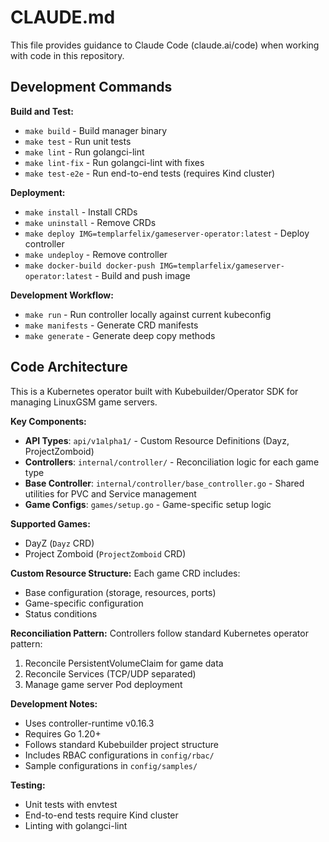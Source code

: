 # CLAUDE.md

This file provides guidance to Claude Code (claude.ai/code) when working with code in this repository.

## Development Commands

**Build and Test:**
- `make build` - Build manager binary
- `make test` - Run unit tests
- `make lint` - Run golangci-lint
- `make lint-fix` - Run golangci-lint with fixes
- `make test-e2e` - Run end-to-end tests (requires Kind cluster)

**Deployment:**
- `make install` - Install CRDs
- `make uninstall` - Remove CRDs
- `make deploy IMG=templarfelix/gameserver-operator:latest` - Deploy controller
- `make undeploy` - Remove controller
- `make docker-build docker-push IMG=templarfelix/gameserver-operator:latest` - Build and push image

**Development Workflow:**
- `make run` - Run controller locally against current kubeconfig
- `make manifests` - Generate CRD manifests
- `make generate` - Generate deep copy methods

## Code Architecture

This is a Kubernetes operator built with Kubebuilder/Operator SDK for managing LinuxGSM game servers.

**Key Components:**
- **API Types**: `api/v1alpha1/` - Custom Resource Definitions (Dayz, ProjectZomboid)
- **Controllers**: `internal/controller/` - Reconciliation logic for each game type
- **Base Controller**: `internal/controller/base_controller.go` - Shared utilities for PVC and Service management
- **Game Configs**: `games/setup.go` - Game-specific setup logic

**Supported Games:**
- DayZ (`Dayz` CRD)
- Project Zomboid (`ProjectZomboid` CRD)

**Custom Resource Structure:**
Each game CRD includes:
- Base configuration (storage, resources, ports)
- Game-specific configuration
- Status conditions

**Reconciliation Pattern:**
Controllers follow standard Kubernetes operator pattern:
1. Reconcile PersistentVolumeClaim for game data
2. Reconcile Services (TCP/UDP separated)
3. Manage game server Pod deployment

**Development Notes:**
- Uses controller-runtime v0.16.3
- Requires Go 1.20+
- Follows standard Kubebuilder project structure
- Includes RBAC configurations in `config/rbac/`
- Sample configurations in `config/samples/`

**Testing:**
- Unit tests with envtest
- End-to-end tests require Kind cluster
- Linting with golangci-lint